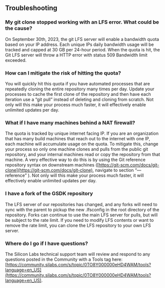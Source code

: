## Troubleshooting

### My git clone stopped working with an LFS error. What could be the cause?

On September 30th, 2023, the git LFS server will enable a bandwidth quota based on your IP address. Each unique IPs daily bandwidth usage will be tracked and capped at 30 GB per 24-hour period. When the quota is hit, the Git LFS server will throw a HTTP error with status 509 Bandwidth limit exceeded.

### How can I mitigate the risk of hitting the quota?

You will quickly hit this quota if you have automated processes that are repeatedly cloning the entire repository many times per day. Update your processes to cache the first clone of the repository and then have each iteration use a “git pull” instead of deleting and cloning from scratch.  Not only will this make your process much faster, it will effectively enable unlimited updates per day.  

### What if I have many machines behind a NAT firewall?

The quota is tracked by unique internet facing IP. If you are an organization that has many build machines that reach out to the internet with one IP, each machine will accumulate usage on the quota. To mitigate this, change your process so only one machine clones and pulls from the public git repository, and your internal machines read or copy the repository from that machine.  A very effective way to do this is by using the Git reference repository syntax on downstream machines ([https://git-scm.com/docs/git-clone](https://git-scm.com/docs/git-clone), navigate to section “—reference” ). Not only will this make your process much faster, it will effectively enable unlimited updates per day.   

### I have a fork of the GSDK repository

The LFS server of our repositories has changed, and any forks will need to sync with the parent to pickup the new .lfsconfig in the root directory of the repository. Forks can continue to use the main LFS server for pulls, but will be subject to the rate limit. If you need to modify LFS contents or want to remove the rate limit, you can clone the LFS repository to your own LFS server.

### Where do I go if I have questions?

The Silicon Labs technical support team will review and respond to any questions posted in the Community with a Tools tag here: [https://community.silabs.com/s/topic/0TO8Y000000eHD4WAM/tools?language=en_US](https://community.silabs.com/s/topic/0TO8Y000000eHD4WAM/tools?language=en_US).
